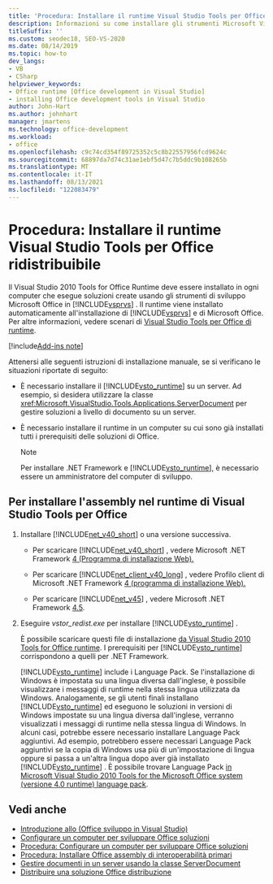 ```yaml
---
title: 'Procedura: Installare il runtime Visual Studio Tools per Office ridistribuibile'
description: Informazioni su come installare gli strumenti Microsoft Visual Studio 2010 per Office runtime ridistribuibile.
titleSuffix: ''
ms.custom: seodec18, SEO-VS-2020
ms.date: 08/14/2019
ms.topic: how-to
dev_langs:
- VB
- CSharp
helpviewer_keywords:
- Office runtime [Office development in Visual Studio]
- installing Office development tools in Visual Studio
author: John-Hart
ms.author: johnhart
manager: jmartens
ms.technology: office-development
ms.workload:
- office
ms.openlocfilehash: c9c74cd354f89725352c5c8b22557956fcd9624c
ms.sourcegitcommit: 68897da7d74c31ae1ebf5d47c7b5ddc9b108265b
ms.translationtype: MT
ms.contentlocale: it-IT
ms.lasthandoff: 08/13/2021
ms.locfileid: "122083479"
---
```

# <a name="how-to-install-the-visual-studio-tools-for-office-runtime-redistributable"></a>Procedura: Installare il runtime Visual Studio Tools per Office ridistribuibile
  Il Visual Studio 2010 Tools for Office Runtime deve essere installato in ogni computer che esegue soluzioni create usando gli strumenti di sviluppo Microsoft Office in [!INCLUDE[vsprvs](../sharepoint/includes/vsprvs-md.md)] . Il runtime viene installato automaticamente all'installazione di [!INCLUDE[vsprvs](../sharepoint/includes/vsprvs-md.md)] e di Microsoft Office. Per altre informazioni, vedere scenari di [Visual Studio Tools per Office di runtime](../vsto/visual-studio-tools-for-office-runtime-installation-scenarios.md).

[!include[Add-ins note](includes/addinsnote.md)]

 Attenersi alle seguenti istruzioni di installazione manuale, se si verificano le situazioni riportate di seguito:

- È necessario installare il [!INCLUDE[vsto_runtime](../vsto/includes/vsto-runtime-md.md)] su un server. Ad esempio, si desidera utilizzare la classe <xref:Microsoft.VisualStudio.Tools.Applications.ServerDocument> per gestire soluzioni a livello di documento su un server.

- È necessario installare il runtime in un computer su cui sono già installati tutti i prerequisiti delle soluzioni di Office.

    > [!NOTE]
    > Per installare .NET Framework e [!INCLUDE[vsto_runtime](../vsto/includes/vsto-runtime-md.md)], è necessario essere un amministratore del computer di sviluppo.

## <a name="to-install-the-visual-studio-tools-for-office-runtime"></a>Per installare l'assembly nel runtime di Visual Studio Tools per Office

1. Installare [!INCLUDE[net_v40_short](../sharepoint/includes/net-v40-short-md.md)] o una versione successiva.

    - Per scaricare [!INCLUDE[net_v40_short](../sharepoint/includes/net-v40-short-md.md)] , vedere Microsoft .NET Framework [4 (Programma di installazione Web).](https://www.microsoft.com/download/details.aspx?id=17851)

    - Per scaricare [!INCLUDE[net_client_v40_long](../vsto/includes/net-client-v40-long-md.md)] , vedere Profilo client di Microsoft .NET Framework [4 (programma di installazione Web).](https://www.microsoft.com/download/details.aspx?id=17113)

    - Per scaricare [!INCLUDE[net_v45](../vsto/includes/net-v45-md.md)] , vedere Microsoft .NET Framework [4.5](https://www.microsoft.com/download/details.aspx?id=30653).

2. Eseguire *vstor_redist.exe* per installare [!INCLUDE[vsto_runtime](../vsto/includes/vsto-runtime-md.md)] .

     È possibile scaricare questi file di installazione [da Visual Studio 2010 Tools for Office runtime](https://www.microsoft.com/download/details.aspx?id=56961). I prerequisiti per [!INCLUDE[vsto_runtime](../vsto/includes/vsto-runtime-md.md)] corrispondono a quelli per .NET Framework.

     [!INCLUDE[vsto_runtime](../vsto/includes/vsto-runtime-md.md)] include i Language Pack. Se l'installazione di Windows è impostata su una lingua diversa dall'inglese, è possibile visualizzare i messaggi di runtime nella stessa lingua utilizzata da Windows. Analogamente, se gli utenti finali installano [!INCLUDE[vsto_runtime](../vsto/includes/vsto-runtime-md.md)] ed eseguono le soluzioni in versioni di Windows impostate su una lingua diversa dall'inglese, verranno visualizzati i messaggi di runtime nella stessa lingua di Windows. In alcuni casi, potrebbe essere necessario installare Language Pack aggiuntivi. Ad esempio, potrebbero essere necessari Language Pack aggiuntivi se la copia di Windows usa più di un'impostazione di lingua oppure si passa a un'altra lingua dopo aver già installato [!INCLUDE[vsto_runtime](../vsto/includes/vsto-runtime-md.md)] . È possibile trovare Language Pack [in Microsoft Visual Studio 2010 Tools for the Microsoft Office system (versione 4.0 runtime) language pack](https://www.microsoft.com/download/details.aspx?id=54246).

## <a name="see-also"></a>Vedi anche
- [Introduzione allo &#40;Office sviluppo in Visual Studio&#41;](../vsto/getting-started-office-development-in-visual-studio.md)
- [Configurare un computer per sviluppare Office soluzioni](../vsto/configuring-a-computer-to-develop-office-solutions.md)
- [Procedura: Configurare un computer per sviluppare Office soluzioni](../vsto/how-to-configure-a-computer-to-develop-office-solutions.md)
- [Procedura: Installare Office assembly di interoperabilità primari](../vsto/how-to-install-office-primary-interop-assemblies.md)
- [Gestire documenti in un server usando la classe ServerDocument](../vsto/managing-documents-on-a-server-by-using-the-serverdocument-class.md)
- [Distribuire una soluzione Office distribuzione](../vsto/deploying-an-office-solution.md)
